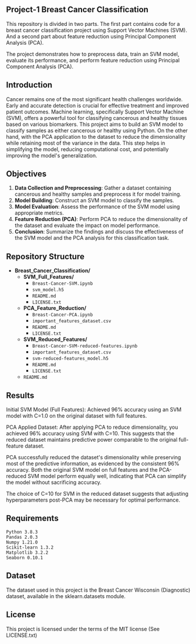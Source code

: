 ## Project-1 Breast Cancer Classification


This repository is divided in two parts. The first part contains code for a breast cancer classification project using Support Vector Machines (SVM). And a second part about feature reduction using Principal Component Analysis (PCA).

The project demonstrates how to preprocess data, train an SVM model, evaluate its performance, and perform feature reduction using Principal Component Analysis (PCA).

## Introduction

Cancer remains one of the most significant health challenges worldwide. Early and accurate detection is crucial for effective treatment and improved patient outcomes. Machine learning, specifically Support Vector Machine (SVM), offers a powerful tool for classifying cancerous and healthy tissues based on various biomarkers. This project aims to build an SVM model to classify samples as either cancerous or healthy using Python. On the other hand, with the PCA application to the dataset to reduce the dimensionality while retaining most of the variance in the data. This step helps in simplifying the model, reducing computational cost, and potentially improving the model's generalization.

## Objectives

1. **Data Collection and Preprocessing**: Gather a dataset containing cancerous and healthy samples and preprocess it for model training.
2. **Model Building**: Construct an SVM model to classify the samples.
3. **Model Evaluation**: Assess the performance of the SVM model using appropriate metrics.
4. **Feature Reduction (PCA)**: Perform PCA to reduce the dimensionality of the dataset and evaluate the impact on model performance.
5. **Conclusion**: Summarize the findings and discuss the effectiveness of the SVM model and the PCA analysis for this classification task.


## Repository Structure

- **Breast_Cancer_Classification/**
  - **SVM_Full_Features/**
    - `Breast-Cancer-SVM.ipynb`
    -  `svm_model.h5`
    - `README.md`
    - `LICENSE.txt`
  - **PCA_Feature_Reduction/**
    - `Breast-Cancer-PCA.ipynb`
    - `important_features_dataset.csv`
    - `README.md`
    - `LICENSE.txt`
  - **SVM_Reduced_Features/**
    - `Breast-Cancer-SVM-reduced-features.ipynb`
    -  `important_features_dataset.csv`
    - `svm-reduced-features_model.h5`
    - `README.md`
    - `LICENSE.txt`
  - `README.md`


## Results 
Initial SVM Model (Full Features): Achieved 96% accuracy using an SVM model with C=1.0 on the original dataset with full features.

PCA Applied Dataset: After applying PCA to reduce dimensionality, you achieved 96% accuracy using SVM with C=10. This suggests that the reduced dataset maintains predictive power comparable to the original full-feature dataset.

 PCA successfully reduced the dataset's dimensionality while preserving most of the predictive information, as evidenced by the consistent 96% accuracy. Both the original SVM model on full features and the PCA-reduced SVM model perform equally well, indicating that PCA can simplify the model without sacrificing accuracy.

The choice of C=10 for SVM in the reduced dataset suggests that adjusting hyperparameters post-PCA may be necessary for optimal performance.


## Requirements

    Python 3.8.3
    Pandas 2.0.3
    Numpy 1.21.0
    Scikit-learn 1.3.2
    Matplotlib 3.2.2
    Seaborn 0.10.1


## Dataset

The dataset used in this project is the Breast Cancer Wisconsin (Diagnostic) dataset, available in the sklearn.datasets module.



## License

This project is licensed under the terms of the MIT license (See LICENSE.txt)
